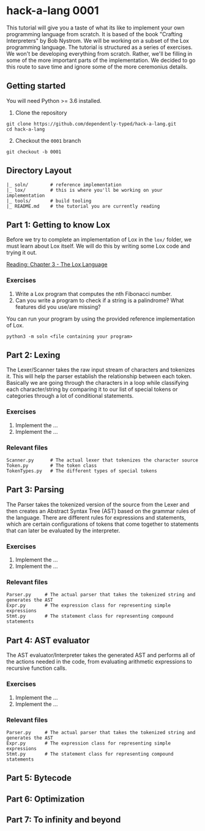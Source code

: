 # hack-a-lang 0001

This tutorial will give you a taste of what its like to implement your own
programming language from scratch. It is based of the book "Crafting
Interpreters" by Bob Nystrom. We will be working on a subset of the Lox
programming language. The tutorial is structured as a series of exercises. We
won't be developing everything from scratch. Rather, we'll be filling in some
of the more important parts of the implementation. We decided to go this route
to save time and ignore some of the more ceremonius details.

## Getting started

You will need Python >= 3.6 installed.

1. Clone the repository

```
git clone https://github.com/dependently-typed/hack-a-lang.git
cd hack-a-lang
```

2. Checkout the `0001` branch

```
git checkout -b 0001
```

## Directory Layout

```
|_ soln/        # reference implementation
|_ lox/         # this is where you'll be working on your implementation
|_ tools/       # build tooling
|_ README.md    # the tutorial you are currently reading
```

## Part 1: Getting to know Lox

Before we try to complete an implementation of Lox in the `lox/` folder, we
must learn about Lox itself. We will do this by writing some Lox code and
trying it out.

[Reading: Chapter 3 - The Lox Language](https://craftinginterpreters.com/the-lox-language.html)

### Exercises

1. Write a Lox program that computes the nth Fibonacci number.
2. Can you write a program to check if a string is a palindrome? What features did you use/are missing?

You can run your program by using the provided reference implementation of Lox.

```
python3 -m soln <file containing your program>
```

## Part 2: Lexing

The Lexer/Scanner takes the raw input stream of characters and tokenizes it.
This will help the parser establish the relationship between each token.
Basically we are going through the characters in a loop while classifying each
character/string by comparing it to our list of special tokens or categories through
a lot of conditional statements.


### Exercises

1. Implement the ...
2. Implement the ...

### Relevant files

```
Scanner.py      # The actual lexer that tokenizes the character source
Token.py        # The token class
TokenTypes.py   # The different types of special tokens
```

## Part 3: Parsing

The Parser takes the tokenized version of the source from the Lexer and then 
creates an Abstract Syntax Tree (AST) based on the grammar rules of the language.
There are different rules for expressions and statements, which are certain configurations
of tokens that come together to statements that can later be evaluated by the interpreter.

### Exercises

1. Implement the ...
2. Implement the ...

### Relevant files

```
Parser.py     # The actual parser that takes the tokenized string and generates the AST
Expr.py       # The expression class for representing simple expressions
Stmt.py       # The statement class for representing compound statements
```

## Part 4: AST evaluator

The AST evaluator/Interpreter takes the generated AST and performs all of the actions needed
in the code, from evaluating arithmetic expressions to recursive function calls. 

### Exercises

1. Implement the ...
2. Implement the ...

### Relevant files

```
Parser.py     # The actual parser that takes the tokenized string and generates the AST
Expr.py       # The expression class for representing simple expressions
Stmt.py       # The statement class for representing compound statements
```

## Part 5: Bytecode

## Part 6: Optimization

## Part 7: To infinity and beyond


